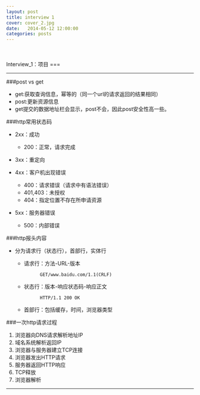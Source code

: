 ```yaml
---
layout: post
title: interview 1
cover: cover_2.jpg
date:   2014-05-12 12:00:00
categories: posts
---
```

<br/>
<br/>
Interview_1：项目
===

---

###post vs get
+ get:获取查询信息，幂等的（同一个url的请求返回的结果相同）
+ post:更新资源信息
+ get提交的数据地址栏会显示，post不会，因此post安全性高一些。

###http常用状态码
+ 2xx：成功
	+ 200：正常，请求完成

+ 3xx：重定向

+ 4xx：客户机出现错误
	+ 400：请求错误（请求中有语法错误）
	+ 401,403：未授权
	+ 404：指定位置不存在所申请资源


+ 5xx：服务器错误
	+ 500：内部错误


###http报头内容
+ 分为请求行（状态行），首部行，实体行
	+ 请求行：方法-URL-版本

				GET/www.baidu.com/1.1(CRLF)
	+ 状态行：版本-响应状态码-响应正文

				HTTP/1.1 200 OK

	+ 首部行：包括缓存，时间，浏览器类型


###一次http请求过程
1. 浏览器向DNS请求解析地址IP
2. 域名系统解析返回IP
3. 浏览器与服务器建立TCP连接
4. 浏览器发出HTTP请求
5. 服务器返回HTTP响应
6. TCP释放
7. 浏览器解析

---
